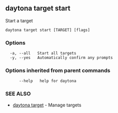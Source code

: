 ## daytona target start

Start a target

```
daytona target start [TARGET] [flags]
```

### Options

```
  -a, --all   Start all targets
  -y, --yes   Automatically confirm any prompts
```

### Options inherited from parent commands

```
      --help   help for daytona
```

### SEE ALSO

* [daytona target](daytona_target.md)	 - Manage targets

